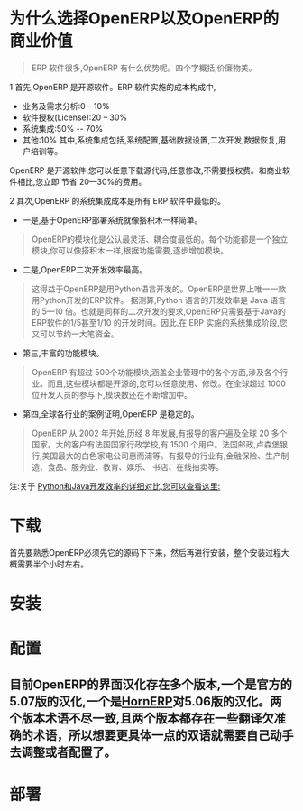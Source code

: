 #  为什么选择OpenERP以及OpenERP的商业价值
> ERP 软件很多,OpenERP 有什么优势呢。四个字概括,价廉物美。

1 首先,OpenERP 是开源软件。ERP 软件实施的成本构成中,
  * 业务及需求分析:0 – 10%
  * 软件授权(License):20 – 30%
  * 系统集成:50% -- 70%
  * 其他:10%
其中,系统集成包括,系统配置,基础数据设置,二次开发,数据恢复,用户培训等。

OpenERP 是开源软件,您可以任意下载源代码,任意修改,不需要授权费。和商业软件相比,您立即
节省 20—30%的费用。

2 其次,OpenERP 的系统集成成本是所有 ERP 软件中最低的。

  * 一是,基于OpenERP部署系统就像搭积木一样简单。

  > OpenERP的模块化是公认最灵活、耦合度最低的。每个功能都是一个独立模块,你可以像搭积木一样,根据功能需要,逐步增加模块。

  * 二是,OpenERP二次开发效率最高。

  > 这得益于OpenERP是用Python语言开发的。OpenERP是世界上唯一一款用Python开发的ERP软件。
据测算,Python 语言的开发效率是 Java 语言的 5—10 倍。也就是同样的二次开发的要求,OpenERP只需要基于Java的ERP软件的1/5甚至1/10 的开发时间。因此,在 ERP 实施的系统集成阶段,您又可以节约一大笔资金。

  * 第三,丰富的功能模块。

  > OpenERP 有超过 500个功能模块,涵盖企业管理中的各个方面,涉及各个行业。而且,这些模块都是开源的,您可以任意使用、修改。在全球超过 1000 位开发人员的参与下,模块数还在不断增加中。

  * 第四,全球各行业的案例证明,OpenERP 是稳定的。

  > OpenERP 从 2002 年开始,历经 8 年发展,有报导的客户遍及全球 20 多个国家。大的客户有法国国家行政学校,有 1500 个用户。法国邮政,卢森堡银行,美国最大的白色家电公司惠而浦等。有报导的行业有,金融保险、生产制造、食品、服务业、教育、娱乐、
书店、在线拍卖等。

注:关于 [Python和Java开发效率的详细对比,您可以查看这里:](http://www.developertutorials.com/tutorials/python/python-and-java-a-side-by-side-comparison-8-01-13/page1.html)

# 下载
 首先要熟悉OpenERP必须先它的源码下下来，然后再进行安装，整个安装过程大概需要半个小时左右。
 


# 安装

#  配置
## 目前OpenERP的界面汉化存在多个版本,一个是官方的5.07版的汉化,一个是[HornERP](http://code.google.com/p/hornerp/)对5.06版的汉化。两个版本术语不尽一致,且两个版本都存在一些翻译欠准确的术语，所以想要更具体一点的双语就需要自己动手去调整或者配置了。

# 部署

